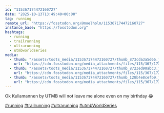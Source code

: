 ```yaml
---
id: "115367174472160727"
date: "2025-10-13T13:49:40+00:00"
tag: running
remote_url: "https://fosstodon.org/@moelholm/115367174472160727"
instance_base: "https://fosstodon.org"
hashtags:
  - running
  - trailrunning
  - ultrarunning
  - utmbworldseries
media:
  - thumb: "/assets/toots_media/115367174472160727/thumb_873cda3a5d66.jpeg"
    url: "https://cdn.fosstodon.org/media_attachments/files/115/367/173/001/362/441/original/432a0e009c1b65ea.jpeg"
  - thumb: "/assets/toots_media/115367174472160727/thumb_8723ed90abc3.jpeg"
    url: "https://cdn.fosstodon.org/media_attachments/files/115/367/172/916/215/989/original/55ba5661269a0fd4.jpeg"
  - thumb: "/assets/toots_media/115367174472160727/thumb_128b4e8cefb9.jpeg"
    url: "https://cdn.fosstodon.org/media_attachments/files/115/367/172/999/464/160/original/eb7caf582035a03f.jpeg"
---
```

Ok Kullamannen by UTMB will not leave me alone even on my birthday 😂

[#running](https://fosstodon.org/tags/running) [#trailrunning](https://fosstodon.org/tags/trailrunning) [#ultrarunning](https://fosstodon.org/tags/ultrarunning) [#utmbWorldSeries](https://fosstodon.org/tags/utmbWorldSeries)
